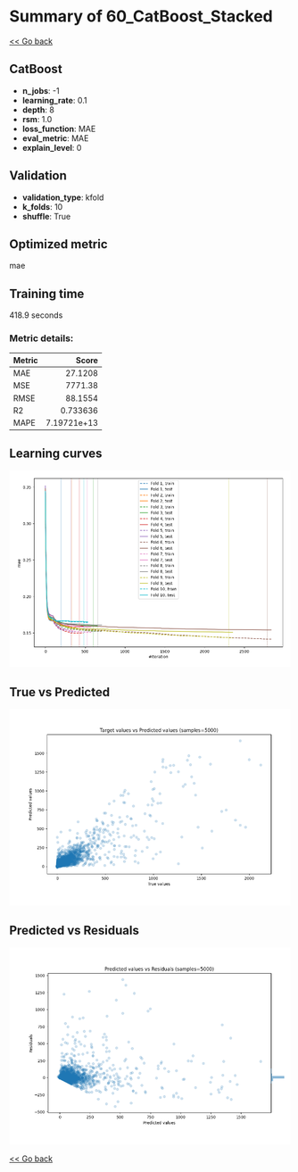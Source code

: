 # Summary of 60_CatBoost_Stacked

[<< Go back](../README.md)


## CatBoost
- **n_jobs**: -1
- **learning_rate**: 0.1
- **depth**: 8
- **rsm**: 1.0
- **loss_function**: MAE
- **eval_metric**: MAE
- **explain_level**: 0

## Validation
 - **validation_type**: kfold
 - **k_folds**: 10
 - **shuffle**: True

## Optimized metric
mae

## Training time

418.9 seconds

### Metric details:
| Metric   |          Score |
|:---------|---------------:|
| MAE      |   27.1208      |
| MSE      | 7771.38        |
| RMSE     |   88.1554      |
| R2       |    0.733636    |
| MAPE     |    7.19721e+13 |



## Learning curves
![Learning curves](learning_curves.png)
## True vs Predicted

![True vs Predicted](true_vs_predicted.png)


## Predicted vs Residuals

![Predicted vs Residuals](predicted_vs_residuals.png)



[<< Go back](../README.md)
